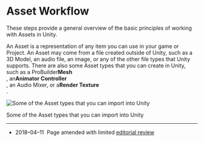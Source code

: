 # Asset Workflow

These steps provide a general overview of the basic principles of working with Assets in Unity.

An Asset is a representation of any item you can use in your game or Project. An Asset may come from a file created outside of Unity, such as a 3D Model, an audio file, an image, or any of the other file types that Unity supports. There are also some Asset types that you can create in Unity, such as a ProBuilder**Mesh**  
, an**Animator Controller**  
, an Audio Mixer, or a**Render Texture**  
.

![](https://docs.unity3d.com/2019.2/Documentation/uploads/Main/AssetWorkflowImportingFiles.png "Some of the Asset types that you can import into Unity")

Some of the Asset types that you can import into Unity

---

* 2018–04–11  Page amended with limited
  [editorial review](https://docs.unity3d.com/2019.2/Documentation/Manual/DocumentationEditorialReview.html)



